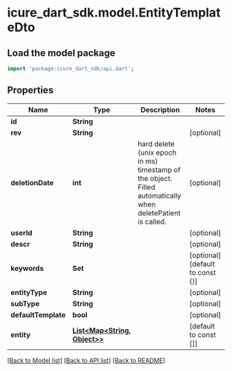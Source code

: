# icure_dart_sdk.model.EntityTemplateDto

## Load the model package
```dart
import 'package:icure_dart_sdk/api.dart';
```

## Properties
Name | Type | Description | Notes
------------ | ------------- | ------------- | -------------
**id** | **String** |  | 
**rev** | **String** |  | [optional] 
**deletionDate** | **int** | hard delete (unix epoch in ms) timestamp of the object. Filled automatically when deletePatient is called. | [optional] 
**userId** | **String** |  | [optional] 
**descr** | **String** |  | [optional] 
**keywords** | **Set<String>** |  | [optional] [default to const {}]
**entityType** | **String** |  | [optional] 
**subType** | **String** |  | [optional] 
**defaultTemplate** | **bool** |  | [optional] 
**entity** | [**List<Map<String, Object>>**](Map.md) |  | [default to const []]

[[Back to Model list]](../README.md#documentation-for-models) [[Back to API list]](../README.md#documentation-for-api-endpoints) [[Back to README]](../README.md)


